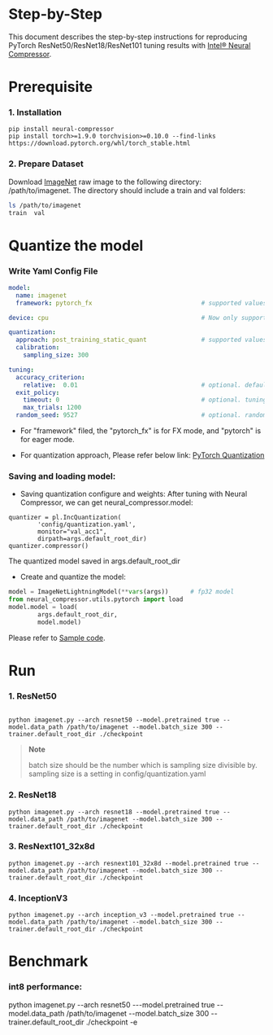 Step-by-Step
============

This document describes the step-by-step instructions for reproducing PyTorch ResNet50/ResNet18/ResNet101 tuning results with [Intel® Neural Compressor](https://github.com/intel/neural-compressor).

# Prerequisite

### 1. Installation

```shell
pip install neural-compressor
pip install torch>=1.9.0 torchvision>=0.10.0 --find-links https://download.pytorch.org/whl/torch_stable.html
```

### 2. Prepare Dataset

Download [ImageNet](http://www.image-net.org/) raw image to the following directory: /path/to/imagenet.  The directory should include a train and val folders:

```bash
ls /path/to/imagenet
train  val
```

# Quantize the model

### Write Yaml Config File
```yaml
model:
  name: imagenet
  framework: pytorch_fx                              # supported values are pytorch, pytorch_fx, pytorch_ipex...and so on.

device: cpu                                          # Now only support CPU device, will support Intel GPU future.

quantization:
  approach: post_training_static_quant               # supported values are post_training_static_quant, post_training_dynamic_quant, quant_aware_training.
  calibration:
    sampling_size: 300

tuning:
  accuracy_criterion:
    relative:  0.01                                  # optional. default value is relative, other value is absolute. this example allows relative accuracy loss: 1%.
  exit_policy:
    timeout: 0                                       # optional. tuning timeout (seconds). default value is 0 which means early stop. combine with max_trials field to decide when to exit.
    max_trials: 1200
  random_seed: 9527                                  # optional. random seed for deterministic tuning.
```

* For "framework" filed, the "pytorch_fx" is for FX mode, and "pytorch" is for eager mode.

* For quantization approach, Please refer below link:
[PyTorch Quantization](https://pytorch.org/docs/stable/quantization.html)

### Saving and loading model:

* Saving quantization configure and weights:
  After tuning with Neural Compressor, we can get neural_compressor.model:

```
quantizer = pl.IncQuantization(
        'config/quantization.yaml',
        monitor="val_acc1",
        dirpath=args.default_root_dir)
quantizer.compressor()
```
The quantized model saved in args.default_root_dir

* Create and quantize the model:

```python
model = ImageNetLightningModel(**vars(args))      # fp32 model
from neural_compressor.utils.pytorch import load
model.model = load(
        args.default_root_dir,
        model.model)
```

Please refer to [Sample code](./imagenet.py).

# Run

### 1. ResNet50

```shell

python imagenet.py --arch resnet50 --model.pretrained true --model.data_path /path/to/imagenet --model.batch_size 300 --trainer.default_root_dir ./checkpoint
```
> **Note**
>
> batch size should be the number which is sampling size divisible by. sampling size is a setting in config/quantization.yaml

### 2. ResNet18

```shell
python imagenet.py --arch resnet18 --model.pretrained true --model.data_path /path/to/imagenet --model.batch_size 300 --trainer.default_root_dir ./checkpoint
```

### 3. ResNext101_32x8d

```shell
python imagenet.py --arch resnext101_32x8d --model.pretrained true --model.data_path /path/to/imagenet --model.batch_size 300 --trainer.default_root_dir ./checkpoint
```

### 4. InceptionV3

```shell
python imagenet.py --arch inception_v3 --model.pretrained true --model.data_path /path/to/imagenet --model.batch_size 300 --trainer.default_root_dir ./checkpoint
```

# Benchmark

### int8 performance:
python imagenet.py --arch resnet50 ---model.pretrained true --model.data_path /path/to/imagenet --model.batch_size 300 --trainer.default_root_dir ./checkpoint -e
